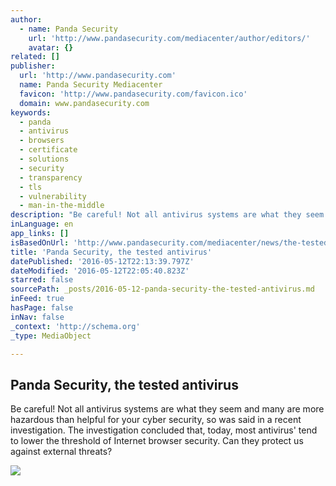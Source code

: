 ```yaml
---
author:
  - name: Panda Security
    url: 'http://www.pandasecurity.com/mediacenter/author/editors/'
    avatar: {}
related: []
publisher:
  url: 'http://www.pandasecurity.com'
  name: Panda Security Mediacenter
  favicon: 'http://www.pandasecurity.com/favicon.ico'
  domain: www.pandasecurity.com
keywords:
  - panda
  - antivirus
  - browsers
  - certificate
  - solutions
  - security
  - transparency
  - tls
  - vulnerability
  - man-in-the-middle
description: "Be careful! Not all antivirus systems are what they seem and many are more hazardous than helpful for your cyber security, so was said in a recent investigation. The investigation concluded that, today, most antivirus' tend to lower the threshold of Internet browser security. Can they protect us against external threats?"
inLanguage: en
app_links: []
isBasedOnUrl: 'http://www.pandasecurity.com/mediacenter/news/the-tested-antivirus/'
title: 'Panda Security, the tested antivirus'
datePublished: '2016-05-12T22:13:39.797Z'
dateModified: '2016-05-12T22:05:40.823Z'
starred: false
sourcePath: _posts/2016-05-12-panda-security-the-tested-antivirus.md
inFeed: true
hasPage: false
inNav: false
_context: 'http://schema.org'
_type: MediaObject

---
```

<article style=""><h1>Panda Security, the tested antivirus</h1><p>Be careful! Not all antivirus systems are what they seem and many are more hazardous than helpful for your cyber security, so was said in a recent investigation. The investigation concluded that, today, most antivirus' tend to lower the threshold of Internet browser security. Can they protect us against external threats?</p><img src="http://www.pandasecurity.com/mediacenter/src/uploads/2016/05/imagencorpo-virus-logo.gif" /></article>